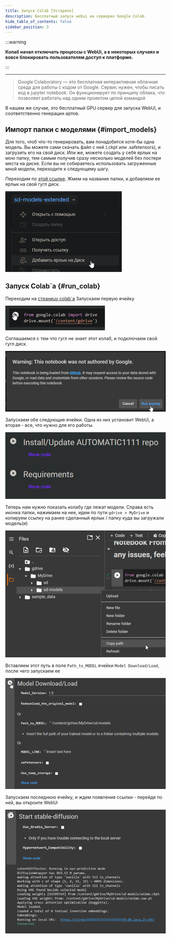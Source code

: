 ```yaml
---
title: Запуск Colab [Устарело]
description: Бесплатный запуск webui на серверах Google Colab.
hide_table_of_contents: false
sidebar_position: 3
---
```


:::warning

**Колаб начал отключать процессы с WebUi, а в некоторых случаях и вовсе блокировать пользователям доступ к платформе.**

:::

---

> Google Colaboratory — это бесплатная интерактивная облачная среда для работы с кодом от Google. Сервис нужен, чтобы писать код в jupyter notebook. Он функционирует по принципу облака, что позволяет работать над одним проектом целой командой

В нашем же случае, это бесплатный GPU сервер для запуска WebUi, и соответственно генерации артов.

## Импорт папки с моделями {#import_models}
Для того, чтоб что-то генерировать, вам понадобится хотя-бы одна модель. Вы можете сами скачать файл с ней (.ckpt или .safetensors), и загрузить его на свой диск. Или же, можете создать у себя ярлык на мою папку, тем самым получив сразу несколько моделей без постери места на диске. Если вы не собираетесь использовать загруженные мной модели, переходите к следующему шагу. 

Переходим по  [этой ссылке](https://drive.google.com/drive/folders/1FC8ZM9_wQMjw-Stb14EPoeshuH7DwxrL?usp=share_link). 
Жмем на название папки, и добавляем ее ярлык на свой гугл диск.

![image](/img/installation/colab/YKQCnfR.png)

## Запуск Сolab`a {#run_colab}
Переходим на [страницу colab`a](https://colab.research.google.com/github/TheLastBen/fast-stable-diffusion/blob/main/fast_stable_diffusion_AUTOMATIC1111.ipynb)
Запускаем первую ячейку

![image](/img/installation/colab/XaZRc2P.png)

Cоглашаемся с тем что гугл не знает этот колаб, и подключаем свой гугл диск.

![image](/img/installation/colab/7y6slFu.png)

Запускаем обе следующие ячейки. Одна из них установит WebUi, а вторая - все, что нужно для его работы.

![image](/img/installation/colab/layd8Nv.png)

Теперь нам нужно показать колабу где лежат модели. Справа есть иконка папки, нажимаем на нее, идем по пути `gdrive > MyDrive` и копируем ссылку на ранее сделанный ярлык / папку куда вы загружали модель(и) 

![image](/img/installation/colab/cm00Osa.png)

Вставляем этот путь в поле `Path_to_MODEL` ячейки `Model Download/Load`, после чего запускаем ее

![image](/img/installation/colab/gxe8Kb3.png)

Запускаем последнюю ячейку, и ждем появления ссылки - перейдя по ней, вы откроите WebUi

![image](/img/installation/colab/BJBTBYe.png)

